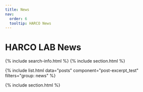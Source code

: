 ```yaml
---
title: News
nav:
  order: 6
  tooltip: HARCO News
---
```


# <i class="fas fa-bell"></i> **HARCO LAB News**
{% include search-info.html %}
{% include section.html %}


{%
  include list.html
  data="posts"
  component="post-excerpt_test" 
  filters="group: news"
%}

{% include section.html %}



<!-- ## News Name

Example List
{% include list.html component="card" data="tools" filters="group: previous" %}

{% include section.html %}

## Site or Datas

{% include list.html component="card" data="tools" filters="group: others" %} -->

